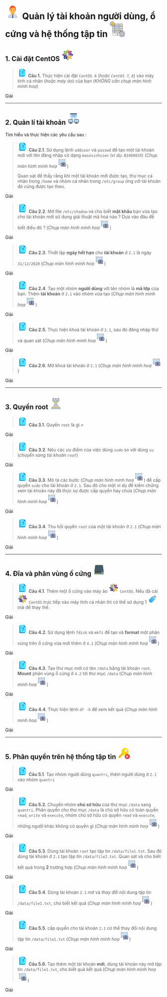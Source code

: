 # ![icons8-manager.png](https://raw.githubusercontent.com/Zenfection/Image/master/2021/03/17-20-04-53-icons8-manager.png) Quản lý tài khoản người dùng, ổ cứng và hệ thống tập tin ![EXPERT SYSTEM.png](https://raw.githubusercontent.com/Zenfection/Image/master/2021/03/17-20-05-27-EXPERT%20SYSTEM.png)

## 1. Cài đặt CentOS <img src="https://raw.githubusercontent.com/Zenfection/Image/master/2021/03/17-20-13-14-icons8-centos.png" title="" alt="icons8-centos.png" width="40">

> <img src="https://raw.githubusercontent.com/Zenfection/Image/master/2021/03/17-20-06-29-icons8-questions.png" title="" alt="icons8-questions.png" width="30"> **Câu 1.** Thực hiện cài đặt `CentOS 6` (*hoặc `CentOS 7`, `8`*) vào máy tính cá nhân (*hoặc máy ảo*) của bạn (*KHÔNG cần chụp màn hình minh hoạ*)

Giải

---

## 2. Quản lí tài khoản <img src="https://raw.githubusercontent.com/Zenfection/Image/master/2021/03/18-20-33-54-icons8-networking_manager.png" title="" alt="icons8-networking_manager.png" width="40">

Tìm hiểu và thực hiện các yêu cầu sau : 

> ![icons8-questions.png](https://raw.githubusercontent.com/Zenfection/Image/master/2021/03/17-20-14-01-icons8-questions.png) **Câu 2.1**. Sử dụng lệnh `adduser` và `passwd` để tạo một tài khoản mới với tên đăng nhập có dạng `masosinhvien` (*ví dụ: `B1909935`*)  (*Chụp màn hình minh hoạ*![icons8-screenshot.png](https://raw.githubusercontent.com/Zenfection/Image/master/2021/03/17-20-16-22-icons8-screenshot.png))
> 
> Quan sát để thấy rằng khi một tài khoản mới được tạo, thư mục cá nhân trong `/home` và nhóm cá nhân trong `/etc/group` ứng với tài khoản đó cũng được tạo theo.

Giải

> ![icons8-questions.png](https://raw.githubusercontent.com/Zenfection/Image/master/2021/03/17-20-14-01-icons8-questions.png) **Câu 2.2**. Mở file `/etc/shadow` và cho biết **mật khẩu** bạn vừa tạo cho tài khoản mới sử dụng giải thuật mã hoá nào ? Dựa vào đâu để biết điều đó ? (*Chụp màn hình minh hoạ*![icons8screenshotpng](https://raw.githubusercontent.com/Zenfection/Image/master/2021/03/17-20-16-22-icons8-screenshot.png))

Giải

> ![icons8questionspng](https://raw.githubusercontent.com/Zenfection/Image/master/2021/03/17-20-14-01-icons8-questions.png) **Câu 2.3**. Thiết lập **ngày hết hạn** cho **tài khoản** ở `2.1` là ngày `31/12/2020` (*Chụp màn hình minh hoạ*![icons8screenshotpng](https://raw.githubusercontent.com/Zenfection/Image/master/2021/03/17-20-16-22-icons8-screenshot.png))

Giải

> ![icons8questionspng](https://raw.githubusercontent.com/Zenfection/Image/master/2021/03/17-20-14-01-icons8-questions.png) **Câu 2.4**. Tạo một nhóm **người dùng** với tên nhóm là **mã lớp** của bạn. Thêm **tài khoản** ở `2.1` vào nhóm vừa tạo (*Chụp màn hình minh hoạ*![icons8screenshotpng](https://raw.githubusercontent.com/Zenfection/Image/master/2021/03/17-20-16-22-icons8-screenshot.png))

Giải

> ![icons8questionspng](https://raw.githubusercontent.com/Zenfection/Image/master/2021/03/17-20-14-01-icons8-questions.png) **Câu 2.5**. Thực hiện khoá tài khoản ở `2.1`, sau đó đăng nhập thử và quan sát (*Chụp màn hình minh hoạ*![icons8screenshotpng](https://raw.githubusercontent.com/Zenfection/Image/master/2021/03/17-20-16-22-icons8-screenshot.png))

Giải

> ![icons8questionspng](https://raw.githubusercontent.com/Zenfection/Image/master/2021/03/17-20-14-01-icons8-questions.png) **Câu 2.6**. Mở khoá tài khoản ở `2.1` (*Chụp màn hình minh hoạ*![icons8screenshotpng](https://raw.githubusercontent.com/Zenfection/Image/master/2021/03/17-20-16-22-icons8-screenshot.png))

Giải

---

## 3. Quyền root <img src="https://raw.githubusercontent.com/Zenfection/Image/master/2021/03/18-20-40-22-icons8-rook.png" title="" alt="icons8-rook.png" width="40">

> ![icons8questionspng](https://raw.githubusercontent.com/Zenfection/Image/master/2021/03/17-20-14-01-icons8-questions.png) **Câu 3.1**. Quyền `root` là gì > 

Giải

> ![icons8questionspng](https://raw.githubusercontent.com/Zenfection/Image/master/2021/03/17-20-14-01-icons8-questions.png) **Câu 3.2**. Nêu các ưu điểm của việc dùng `sudo` so vời dùng `su` (*chuyển sang tài khoản `root`*)

Giải

> ![icons8questionspng](https://raw.githubusercontent.com/Zenfection/Image/master/2021/03/17-20-14-01-icons8-questions.png) **Câu 3.3**. Mô tả các bước (*Chụp màn hình minh hoạ*![icons8screenshotpng](https://raw.githubusercontent.com/Zenfection/Image/master/2021/03/17-20-16-22-icons8-screenshot.png)) để cấp quyền `sudo` cho tài khoản ở `2.1`. Sau đó cho một ví dụ để kiểm chứng xem tài khoản này đã thực sự được cấp quyền hay chưa (*Chụp màn hình minh hoạ*![icons8screenshotpng](https://raw.githubusercontent.com/Zenfection/Image/master/2021/03/17-20-16-22-icons8-screenshot.png))

Giải

> ![icons8questionspng](https://raw.githubusercontent.com/Zenfection/Image/master/2021/03/17-20-14-01-icons8-questions.png) **Câu 3.4**. Thu hồi quyền `root` của một tài khoản ở `2.1` (*Chụp màn hình minh hoạ*![icons8screenshotpng](https://raw.githubusercontent.com/Zenfection/Image/master/2021/03/17-20-16-22-icons8-screenshot.png))

Giải

---

## 4. Đĩa và phân vùng ổ cứng <img src="https://raw.githubusercontent.com/Zenfection/Image/master/2021/03/18-20-43-48-icons8-ssd.png" title="" alt="icons8-ssd.png" width="40">

> ![icons8questionspng](https://raw.githubusercontent.com/Zenfection/Image/master/2021/03/17-20-14-01-icons8-questions.png) **Câu 4.1**. Thêm một ổ cứng vào máy ảo ![icons8-centos.png](https://raw.githubusercontent.com/Zenfection/Image/master/2021/03/18-20-45-54-icons8-centos.png) `CentOS`. Nếu đã cài ![icons8-centos.png](https://raw.githubusercontent.com/Zenfection/Image/master/2021/03/18-20-45-54-icons8-centos.png) `CentOS` trực tiếp vào máy tính cá nhân thì có thể sử dụng  1 ![icons8-usb_memory_stick.png](https://raw.githubusercontent.com/Zenfection/Image/master/2021/03/18-20-45-37-icons8-usb_memory_stick.png)`USB` để thay thế.

Giải

> ![icons8questionspng](https://raw.githubusercontent.com/Zenfection/Image/master/2021/03/17-20-14-01-icons8-questions.png) **Câu 4.2**. Sử dụng lệnh `fdisk` và `mkfs` để tạo và **format** một phân vùng trên ổ cứng vừa mới thêm ở `4.1` (*Chụp màn hình minh hoạ*![icons8screenshotpng](https://raw.githubusercontent.com/Zenfection/Image/master/2021/03/17-20-16-22-icons8-screenshot.png))

Giải

> ![icons8questionspng](https://raw.githubusercontent.com/Zenfection/Image/master/2021/03/17-20-14-01-icons8-questions.png) **Câu 4.3**. Tạo thư mục mới có tên `/data` bằng tài khoản `root`. **Mount** phân vùng ổ cứng ở `4.2` tới thư mục `/data` (*Chụp màn hình minh hoạ*![icons8screenshotpng](https://raw.githubusercontent.com/Zenfection/Image/master/2021/03/17-20-16-22-icons8-screenshot.png))

Giải

> ![icons8questionspng](https://raw.githubusercontent.com/Zenfection/Image/master/2021/03/17-20-14-01-icons8-questions.png) **Câu 4.4**. Thực hiện lệnh `df -h` để xem kết quả (*Chụp màn hình minh hoạ*![icons8screenshotpng](https://raw.githubusercontent.com/Zenfection/Image/master/2021/03/17-20-16-22-icons8-screenshot.png))

Giải

---

## 5. Phân quyền trên hệ thống tập tin <img src="https://raw.githubusercontent.com/Zenfection/Image/master/2021/03/18-20-49-01-icons8-remove_key.png" title="" alt="icons8-remove_key.png" width="40">

> ![icons8questionspng](https://raw.githubusercontent.com/Zenfection/Image/master/2021/03/17-20-14-01-icons8-questions.png) **Câu 5.1**. Tạo nhóm người dùng `quantri`, thêm người dùng ở `2.1` vào nhóm `quantri`

Giải

> ![icons8questionspng](https://raw.githubusercontent.com/Zenfection/Image/master/2021/03/17-20-14-01-icons8-questions.png) **Câu 5.2**. Chuyển nhóm **chủ sỡ hữu** của thư mục `/data` sang `quantri`. Phân quyền cho thư mục `/data` là chủ sở hữu có toàn quyền `read`, `write` và `execute`, nhóm chủ sở hữu có quyền `read` và `execute`, những người khác không có quyền gì (*Chụp màn hình minh hoạ*![icons8screenshotpng](https://raw.githubusercontent.com/Zenfection/Image/master/2021/03/17-20-16-22-icons8-screenshot.png))
> 
> 

Giải

> ![icons8questionspng](https://raw.githubusercontent.com/Zenfection/Image/master/2021/03/17-20-14-01-icons8-questions.png) **Câu 5.3**. Dùng tài khoản `root` tạo tập tin `/data/file1.txt`. Sau đó dùng tài khoản ở `2.1` tạo tập tin `/data/file2.txt`. Quan sát và cho biết kết quả trong **2** trường hợp (*Chụp màn hình minh hoạ*![icons8screenshotpng](https://raw.githubusercontent.com/Zenfection/Image/master/2021/03/17-20-16-22-icons8-screenshot.png))

Giải

> ![icons8questionspng](https://raw.githubusercontent.com/Zenfection/Image/master/2021/03/17-20-14-01-icons8-questions.png) **Câu 5.4**. Dùng tài khoản `2.1` *mở* và *thay đổi* nội dung tập tin `/data/file1.txt`, cho biết kết quả (*Chụp màn hình minh hoạ*![icons8screenshotpng](https://raw.githubusercontent.com/Zenfection/Image/master/2021/03/17-20-16-22-icons8-screenshot.png))

Giải

> ![icons8questionspng](https://raw.githubusercontent.com/Zenfection/Image/master/2021/03/17-20-14-01-icons8-questions.png) **Câu 5.5**. cấp quyền cho tài khoản `2.1` có thể thay đổi nội dung tập tin `/data/file1.txt` (*Chụp màn hình minh hoạ*![icons8screenshotpng](https://raw.githubusercontent.com/Zenfection/Image/master/2021/03/17-20-16-22-icons8-screenshot.png))

Giải

> ![icons8questionspng](https://raw.githubusercontent.com/Zenfection/Image/master/2021/03/17-20-14-01-icons8-questions.png) **Câu 5.6**. Tạo thêm một tài khoản **mới**, dùng tài khoản này mở tập tin `/data/file1.txt`, cho biết quả kết quả (*Chụp màn hình minh hoạ*![icons8screenshotpng](https://raw.githubusercontent.com/Zenfection/Image/master/2021/03/17-20-16-22-icons8-screenshot.png))

Giải


